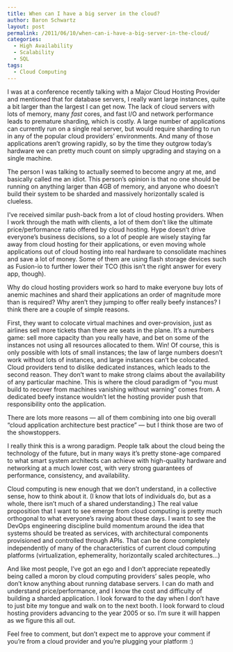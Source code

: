 ```yaml
---
title: When can I have a big server in the cloud?
author: Baron Schwartz
layout: post
permalink: /2011/06/10/when-can-i-have-a-big-server-in-the-cloud/
categories:
  - High Availability
  - Scalability
  - SQL
tags:
  - Cloud Computing
---
```

I was at a conference recently talking with a Major Cloud Hosting Provider and mentioned that for database servers, I really want large instances, quite a bit larger than the largest I can get now. The lack of cloud servers with lots of memory, many *fast* cores, and fast I/O and network performance leads to premature sharding, which is costly. A large number of applications can currently run on a single real server, but would require sharding to run in any of the popular cloud providers&#8217; environments. And many of those applications aren&#8217;t growing rapidly, so by the time they outgrow today&#8217;s hardware we can pretty much count on simply upgrading and staying on a single machine.

The person I was talking to actually seemed to become angry at me, and basically called me an idiot. This person&#8217;s opinion is that no one should be running on anything larger than 4GB of memory, and anyone who doesn&#8217;t build their system to be sharded and massively horizontally scaled is clueless.

I&#8217;ve received similar push-back from a lot of cloud hosting providers. When I work through the math with clients, a lot of them don&#8217;t like the ultimate price/performance ratio offered by cloud hosting. Hype doesn&#8217;t drive everyone&#8217;s business decisions, so a lot of people are wisely staying far away from cloud hosting for their applications, or even moving whole applications out of cloud hosting into real hardware to consolidate machines and save a lot of money. Some of them are using flash storage devices such as Fusion-io to further lower their TCO (this isn&#8217;t the right answer for every app, though).

Why do cloud hosting providers work so hard to make everyone buy lots of anemic machines and shard their applications an order of magnitude more than is required? Why aren&#8217;t they jumping to offer really beefy instances? I think there are a couple of simple reasons.

First, they want to colocate virtual machines and over-provision, just as airlines sell more tickets than there are seats in the plane. It&#8217;s a numbers game: sell more capacity than you really have, and bet on some of the instances not using all resources allocated to them. Win! Of course, this is only possible with lots of small instances; the law of large numbers doesn&#8217;t work without lots of instances, and large instances can&#8217;t be colocated. Cloud providers tend to dislike dedicated instances, which leads to the second reason. They don&#8217;t want to make strong claims about the availability of any particular machine. This is where the cloud paradigm of &#8220;you must build to recover from machines vanishing without warning&#8221; comes from. A dedicated beefy instance wouldn&#8217;t let the hosting provider push that responsibility onto the application.

There are lots more reasons &#8212; all of them combining into one big overall &#8220;cloud application architecture best practice&#8221; &#8212; but I think those are two of the showstoppers.

I really think this is a wrong paradigm. People talk about the cloud being the technology of the future, but in many ways it&#8217;s pretty stone-age compared to what smart system architects can achieve with high-quality hardware and networking at a much lower cost, with very strong guarantees of performance, consistency, and availability.

Cloud computing is new enough that we don&#8217;t understand, in a collective sense, how to think about it. (I know that lots of individuals do, but as a whole, there isn&#8217;t much of a shared understanding.) The real value proposition that I want to see emerge from cloud computing is pretty much orthogonal to what everyone&#8217;s raving about these days. I want to see the DevOps engineering discipline build momentum around the idea that systems should be treated as services, with architectural components provisioned and controlled through APIs. That can be done completely independently of many of the characteristics of current cloud computing platforms (virtualization, ephemerality, horizontally scaled architectures&#8230;)

And like most people, I&#8217;ve got an ego and I don&#8217;t appreciate repeatedly being called a moron by cloud computing providers&#8217; sales people, who don&#8217;t know anything about running database servers. I can do math and understand price/performance, and I know the cost and difficulty of building a sharded application. I look forward to the day when I don&#8217;t have to just bite my tongue and walk on to the next booth. I look forward to cloud hosting providers advancing to the year 2005 or so. I&#8217;m sure it will happen as we figure this all out.

Feel free to comment, but don&#8217;t expect me to approve your comment if you&#8217;re from a cloud provider and you&#8217;re plugging your platform :)